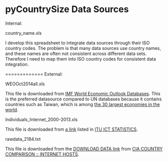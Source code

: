 pyCountrySize Data Sources
=============
Internal:

country_name.xls

I develop this spreadsheet to integrate data sources through their ISO country codes. The problem is that many data sources use country names, and these names are often not consistent across different data sets. Therefore I need to map them into ISO country codes for consistent data integration.

=============
External:

WEOOct2014all.xls

This file is downloaded from [IMF World Economic Outlook Databases](http://www.imf.org/external/ns/cs.aspx?id=28). This is the preferred datasource compared to UN databases because it contains countries such as Taiwan, which is among [the 30 largest economies in the world](http://en.wikipedia.org/wiki/List_of_countries_by_GDP_%28nominal%29).



Individuals_Internet_2000-2013.xls

This file is downloaded from [a link](http://www.itu.int/en/ITU-D/Statistics/Documents/statistics/2014/Individuals_Internet_2000-2013.xls) listed in [ITU ICT STATISTICS](http://www.itu.int/en/ITU-D/Statistics/Pages/stat/default.aspx). 



rawdata_2184.txt

This file is downloaded from the [DOWNLOAD DATA link](https://www.cia.gov/library/publications/the-world-factbook/rankorder/rawdata_2184.txt) from [CIA COUNTRY COMPARISON :: INTERNET HOSTS](https://www.cia.gov/library/publications/the-world-factbook/rankorder/2184rank.html). 